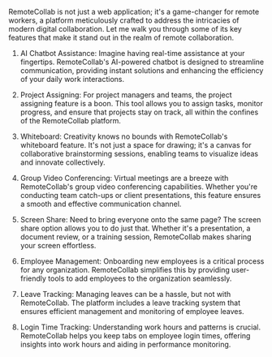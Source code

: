 RemoteCollab is not just a web application; it's a game-changer for remote workers, a platform meticulously crafted to address the intricacies of modern digital collaboration. Let me walk you through some of its key features that make it stand out in the realm of remote collaboration.

1. AI Chatbot Assistance:
Imagine having real-time assistance at your fingertips. RemoteCollab's AI-powered chatbot is designed to streamline communication, providing instant solutions and enhancing the efficiency of your daily work interactions.

2. Project Assigning:
For project managers and teams, the project assigning feature is a boon. This tool allows you to assign tasks, monitor progress, and ensure that projects stay on track, all within the confines of the RemoteCollab platform.

3. Whiteboard:
Creativity knows no bounds with RemoteCollab's whiteboard feature. It's not just a space for drawing; it's a canvas for collaborative brainstorming sessions, enabling teams to visualize ideas and innovate collectively.

4. Group Video Conferencing:
Virtual meetings are a breeze with RemoteCollab's group video conferencing capabilities. Whether you're conducting team catch-ups or client presentations, this feature ensures a smooth and effective communication channel.

5. Screen Share:
Need to bring everyone onto the same page? The screen share option allows you to do just that. Whether it's a presentation, a document review, or a training session, RemoteCollab makes sharing your screen effortless.

6. Employee Management:
Onboarding new employees is a critical process for any organization. RemoteCollab simplifies this by providing user-friendly tools to add employees to the organization seamlessly.

7. Leave Tracking:
Managing leaves can be a hassle, but not with RemoteCollab. The platform includes a leave tracking system that ensures efficient management and monitoring of employee leaves.

8. Login Time Tracking:
Understanding work hours and patterns is crucial. RemoteCollab helps you keep tabs on employee login times, offering insights into work hours and aiding in performance monitoring.
 
